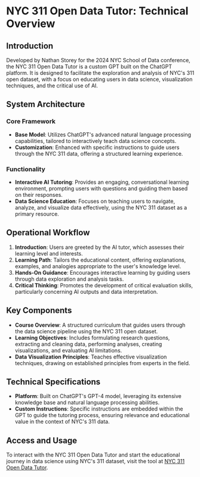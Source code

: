 # NYC 311 Open Data Tutor: Technical Overview

## Introduction

Developed by Nathan Storey for the 2024 NYC School of Data conference, the NYC 311 Open Data Tutor is a custom GPT built on the ChatGPT platform. It is designed to facilitate the exploration and analysis of NYC's 311 open dataset, with a focus on educating users in data science, visualization techniques, and the critical use of AI.

## System Architecture

### Core Framework

- **Base Model**: Utilizes ChatGPT's advanced natural language processing capabilities, tailored to interactively teach data science concepts.
- **Customization**: Enhanced with specific instructions to guide users through the NYC 311 data, offering a structured learning experience.

### Functionality

- **Interactive AI Tutoring**: Provides an engaging, conversational learning environment, prompting users with questions and guiding them based on their responses.
- **Data Science Education**: Focuses on teaching users to navigate, analyze, and visualize data effectively, using the NYC 311 dataset as a primary resource.

## Operational Workflow

1. **Introduction**: Users are greeted by the AI tutor, which assesses their learning level and interests.
2. **Learning Path**: Tailors the educational content, offering explanations, examples, and analogies appropriate to the user's knowledge level.
3. **Hands-On Guidance**: Encourages interactive learning by guiding users through data exploration and analysis tasks.
4. **Critical Thinking**: Promotes the development of critical evaluation skills, particularly concerning AI outputs and data interpretation.

## Key Components

- **Course Overview**: A structured curriculum that guides users through the data science pipeline using the NYC 311 open dataset.
- **Learning Objectives**: Includes formulating research questions, extracting and cleaning data, performing analyses, creating visualizations, and evaluating AI limitations.
- **Data Visualization Principles**: Teaches effective visualization techniques, drawing on established principles from experts in the field.

## Technical Specifications

- **Platform**: Built on ChatGPT's GPT-4 model, leveraging its extensive knowledge base and natural language processing abilities.
- **Custom Instructions**: Specific instructions are embedded within the GPT to guide the tutoring process, ensuring relevance and educational value in the context of NYC's 311 data.

## Access and Usage

To interact with the NYC 311 Open Data Tutor and start the educational journey in data science using NYC's 311 dataset, visit the tool at [NYC 311 Open Data Tutor](https://chat.openai.com/g/g-73uUrohjW-nyc-311-open-data-tutor).
